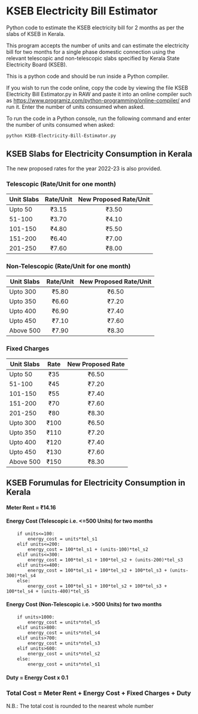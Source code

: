 # KSEB Electricity Bill Estimator
Python code to estimate the KSEB electricity bill for 2 months as per the slabs of KSEB in Kerala.

This program accepts the number of units and can estimate the electricity bill for two months for a single phase domestic connection using the relevant telescopic and non-telescopic slabs specified by Kerala State Electricity Board (KSEB).

This is a python code and should be run inside a Python compiler.

If you wish to run the code online, copy the code by viewing the file KSEB Electricity Bill Estimator.py in RAW and paste it into an online compiler such as https://www.programiz.com/python-programming/online-compiler/ and run it. Enter the number of units consumed when asked.

To run the code in a Python console, run the following command and enter the number of units consumed when asked:
```
python KSEB-Electricity-Bill-Estimator.py
```


## KSEB Slabs for Electricity Consumption in Kerala
The new proposed rates for the year 2022-23 is also provided.

### Telescopic (Rate/Unit for one month)

| Unit Slabs | Rate/Unit | New Proposed Rate/Unit |
| ---------- |:---------:|:----------------------:|
| Upto 50    | ₹3.15     | ₹3.50                  |
| 51-100     | ₹3.70     | ₹4.10                  |
| 101-150    | ₹4.80     | ₹5.50                  |
| 151-200    | ₹6.40     | ₹7.00                  |
| 201-250    | ₹7.60     | ₹8.00                  |

### Non-Telescopic (Rate/Unit for one month)

| Unit Slabs | Rate/Unit | New Proposed Rate/Unit |
| ---------- |:---------:|:----------------------:|
| Upto 300   | ₹5.80     | ₹6.50                  |
| Upto 350   | ₹6.60     | ₹7.20                  |
| Upto 400   | ₹6.90     | ₹7.40                  |
| Upto 450   | ₹7.10     | ₹7.60                  |
| Above 500  | ₹7.90     | ₹8.30                  |

### Fixed Charges

| Unit Slabs | Rate | New Proposed Rate |
| ---------- |:----:|:-----------------:|
| Upto 50    | ₹35  | ₹6.50             |
| 51-100     | ₹45  | ₹7.20             |
| 101-150    | ₹55  | ₹7.40             |
| 151-200    | ₹70  | ₹7.60             |
| 201-250    | ₹80  | ₹8.30             |
| Upto 300   | ₹100 | ₹6.50             |
| Upto 350   | ₹110 | ₹7.20             |
| Upto 400   | ₹120 | ₹7.40             |
| Upto 450   | ₹130 | ₹7.60             |
| Above 500  | ₹150 | ₹8.30             |

## KSEB Forumulas for Electricity Consumption in Kerala

#### Meter Rent = ₹14.16
#### Energy Cost (Telescopic i.e. <=500 Units) for two months
```
    if units<=100:
        energy_cost = units*tel_s1
    elif units<=200:
        energy_cost = 100*tel_s1 + (units-100)*tel_s2
    elif units<=300:
        energy_cost = 100*tel_s1 + 100*tel_s2 + (units-200)*tel_s3
    elif units<=400:
        energy_cost = 100*tel_s1 + 100*tel_s2 + 100*tel_s3 + (units-300)*tel_s4
    else:
        energy_cost = 100*tel_s1 + 100*tel_s2 + 100*tel_s3 + 100*tel_s4 + (units-400)*tel_s5
```
#### Energy Cost (Non-Telescopic i.e. >500 Units) for two months
```
    if units>1000:
        energy_cost = units*ntel_s5
    elif units>800:
        energy_cost = units*ntel_s4
    elif units>700:
        energy_cost = units*ntel_s3
    elif units>600:
        energy_cost = units*ntel_s2
    else:
        energy_cost = units*ntel_s1
```
#### Duty = Energy Cost x 0.1

### Total Cost = Meter Rent + Energy Cost + Fixed Charges + Duty
N.B.: The total cost is rounded to the nearest whole number
